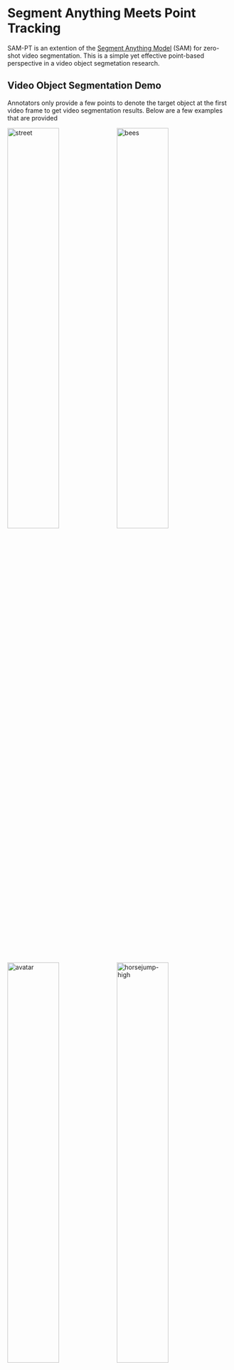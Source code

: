 # Segment Anything Meets Point Tracking

SAM-PT is an extention of the [Segment Anything Model](https://github.com/facebookresearch/segment-anything) (SAM) for zero-shot video segmentation. This is a simple yet effective point-based perspective in a video object segmetation research.

## Video Object Segmentation Demo

Annotators only provide a few points to denote the target object at the first video frame to get video segmentation results. Below are a few examples that are provided 
<p float="left">
  <img alt="street" src="assets/bear.gif?raw=true" width="48%" /> 
  <img alt="bees" src="assets/Dog_after.gif?raw=true" width="48%" /> 
  <img alt="avatar" src="assets/Violet_jump.gif?raw=true" width="48%" />
  <img alt="horsejump-high" src="assets/Violet_typing_after.gif?raw=true" width="48%" />
</p>

## Interactive Point-Based Video Segmentation

Annotators can interactively add or remove points to refine the segmentation results.
<p float="left">
  <img alt="camel" src="assets/interactive-camel.gif?raw=true" width="96.5%" />
  <img alt="drift" src="assets/interactive-drift-straight.gif?raw=true" width="96.5%" />
  <img alt="loading" src="assets/interactive-loading.gif?raw=true" width="96.5%" />
</p>

## Documentation
This is a guideline to how to get the program running!

1. [Getting Started](./docs/01-getting-started.md): Learn how to set up your environment and run the demo.
2. [Prepare Datasets](./docs/02-prepare-datasets.md): Instructions on acquiring and prepping necessary datasets.
3. [Prepare Checkpoints](./docs/03-prepare-checkpoints.md): Steps to fetch model checkpoints.
4. [Running Experiments](./docs/04-running-experiments.md): Details on how to execute experiments.

## References

 [SAM](https://github.com/facebookresearch/segment-anything), [PIPS](https://github.com/aharley/pips), [CoTracker](https://github.com/facebookresearch/co-tracker), [HQ-SAM](https://github.com/SysCV/sam-hq)
